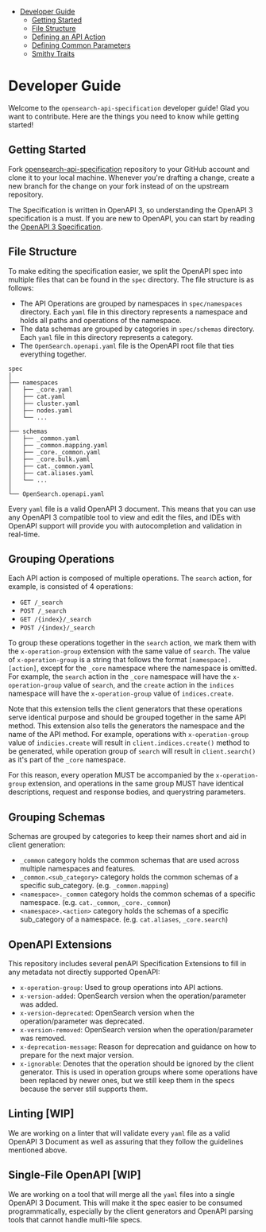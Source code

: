- [Developer Guide](#developer-guide)
  - [Getting Started](#getting-started)
  - [File Structure](#file-structure)
  - [Defining an API Action](#defining-an-api-action)
  - [Defining Common Parameters](#defining-common-parameters)
  - [Smithy Traits](#smithy-traits)

# Developer Guide
Welcome to the ```opensearch-api-specification``` developer guide! Glad you want to contribute. Here are the things you need to know while getting started!

## Getting Started

Fork [opensearch-api-specification](https://github.com/opensearch-project/opensearch-api-specification) repository to your GitHub account and clone it to your local machine.  Whenever you're drafting a change, create a new branch for the change on your fork instead of on the upstream repository.

The Specification is written in OpenAPI 3, so understanding the OpenAPI 3 specification is a must. If you are new to OpenAPI, you can start by reading the [OpenAPI 3 Specification](https://swagger.io/specification/).

## File Structure
To make editing the specification easier, we split the OpenAPI spec into multiple files that can be found in the `spec` directory. The file structure is as follows:
- The API Operations are grouped by namespaces in `spec/namespaces` directory. Each `yaml` file in this directory represents a namespace and holds all paths and operations of the namespace.
- The data schemas are grouped by categories in `spec/schemas` directory. Each `yaml` file in this directory represents a category.
- The `OpenSearch.openapi.yaml` file is the OpenAPI root file that ties everything together.

```
spec
│
├── namespaces
│   ├── _core.yaml
│   ├── cat.yaml
│   ├── cluster.yaml
│   ├── nodes.yaml
│   └── ...
│
├── schemas
│   ├── _common.yaml
│   ├── _common.mapping.yaml
│   ├── _core._common.yaml
│   ├── _core.bulk.yaml
│   ├── cat._common.yaml
│   ├── cat.aliases.yaml
│   └── ...
│
└── OpenSearch.openapi.yaml
```
Every `yaml` file is a valid OpenAPI 3 document. This means that you can use any OpenAPI 3 compatible tool to view and edit the files, and IDEs with OpenAPI support will provide you with autocompletion and validation in real-time.

## Grouping Operations

Each API action is composed of multiple operations. The `search` action, for example, is consisted of 4 operations:
- `GET /_search`
- `POST /_search`
- `GET /{index}/_search`
- `POST /{index}/_search`

To group these operations together in the `search` action, we mark them with the `x-operation-group` extension with the same value of `search`. The value of `x-operation-group` is a string that follows the format `[namespace].[action]`, except for the `_core` namespace where the namespace is omitted. For example, the `search` action in the `_core` namespace will have the `x-operation-group` value of `search`, and the `create` action in the `indices` namespace will have the `x-operation-group` value of `indices.create`.

Note that this extension tells the client generators that these operations serve identical purpose and should be grouped together in the same API method. This extension also tells the generators the namespace and the name of the API method. For example, operations with `x-operation-group` value of `indicies.create` will result in `client.indices.create()` method to be generated, while operation group of `search` will result in `client.search()` as it's part of the `_core` namespace.

For this reason, every operation MUST be accompanied by the `x-operation-group` extension, and operations in the same group MUST have identical descriptions, request and response bodies, and querystring parameters.

## Grouping Schemas

Schemas are  grouped by categories to keep their names short and aid in client generation:
- `_common` category holds the common schemas that are used across multiple namespaces and features.
- `_common.<sub_category>` category holds the common schemas of a specific sub_category. (e.g. `_common.mapping`)
- `<namespace>._common` category holds the common schemas of a specific namespace. (e.g. `cat._common`, `_core._common`)
- `<namespace>.<action>` category holds the schemas of a specific sub_category of a namespace. (e.g. `cat.aliases`, `_core.search`)

## OpenAPI Extensions

This repository includes several penAPI Specification Extensions to fill in any metadata not directly supported OpenAPI:
- `x-operation-group`: Used to group operations into API actions.
- `x-version-added`: OpenSearch version when the operation/parameter was added.
- `x-version-deprecated`: OpenSearch version when the operation/parameter was deprecated.
- `x-version-removed`: OpenSearch version when the operation/parameter was removed.
- `x-deprecation-message`: Reason for deprecation and guidance on how to prepare for the next major version.
- `x-ignorable`: Denotes that the operation should be ignored by the client generator. This is used in operation groups where some operations have been replaced by newer ones, but we still keep them in the specs because the server still supports them.

## Linting [WIP]

We are working on a linter that will validate every `yaml` file as a valid OpenAPI 3 Document as well as assuring that they follow the guidelines mentioned above.

## Single-File OpenAPI [WIP]

We are working on a tool that will merge all the `yaml` files into a single OpenAPI 3 Document. This will make it the spec easier to be consumed programmatically, especially by the client generators and OpenAPI parsing tools that cannot handle multi-file specs.
